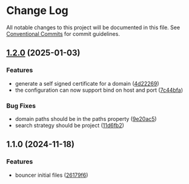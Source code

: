 # Change Log

All notable changes to this project will be documented in this file.
See [Conventional Commits](https://conventionalcommits.org) for commit guidelines.

## [1.2.0](https://github.com/zthun/bouncer/compare/v1.1.0...v1.2.0) (2025-01-03)


### Features

* generate a self signed certificate for a domain ([4d22269](https://github.com/zthun/bouncer/commit/4d22269c293c2362a72a14b77bc3150d1142d339))
* the configuration can now support bind on host and port ([7c44bfa](https://github.com/zthun/bouncer/commit/7c44bfa7863da58490b681416aab336556c25f52))


### Bug Fixes

* domain paths should be in the paths property ([9e20ac5](https://github.com/zthun/bouncer/commit/9e20ac5e1f50a5e61fd079da3f12a9a3b134a31c))
* search strategy should be project ([11d6fb2](https://github.com/zthun/bouncer/commit/11d6fb275953ea4255451c58c8262c08fc69be46))



## 1.1.0 (2024-11-18)


### Features

* bouncer initial files ([26179f6](https://github.com/zthun/bouncer/commit/26179f6d074f4c3c61b44ea1be10a85790290170))
